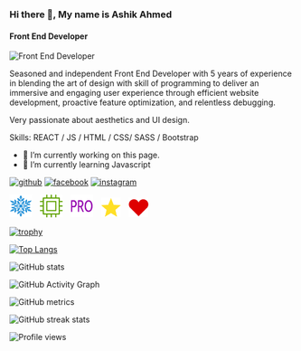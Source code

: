 ### Hi there 👋, My name is Ashik Ahmed
#### Front End Developer
![Front End Developer](https://scontent.fdac7-1.fna.fbcdn.net/v/t1.6435-9/s960x960/120247577_2650418451842301_8498973246010967914_n.jpg?_nc_cat=109&ccb=1-5&_nc_sid=e3f864&_nc_eui2=AeFn1U2nFA193PQkmL71qH1ViKr3_uOlZomIqvf-46VmiX1bCpiuJdDNrkrVwmorY3jiRN_1-vVYqUjJmi5MOweW&_nc_ohc=okqsmC_cnvsAX-b3rjM&_nc_ht=scontent.fdac7-1.fna&oh=00_AT8oRoG3qw0_F3cysdk7DzWKK1s_2N-XuoVKbHRCwMOq8w&oe=61FD2737)

Seasoned and independent Front End Developer with 5 years of experience in blending the art of design with skill of programming to deliver an immersive and engaging user experience through efficient website development, proactive feature optimization, and relentless debugging.

Very passionate about aesthetics and UI design.

Skills:  REACT / JS / HTML / CSS/ SASS / Bootstrap

- 🔭 I’m currently working on this page. 
- 🌱 I’m currently learning Javascript 


[<img src='https://cdn.jsdelivr.net/npm/simple-icons@3.0.1/icons/github.svg' alt='github' height='40'>](https://github.com/https://github.com/Ashik72)  [<img src='https://cdn.jsdelivr.net/npm/simple-icons@3.0.1/icons/facebook.svg' alt='facebook' height='40'>](https://www.facebook.com/https://www.facebook.com/Ashik.ahmed72/)  [<img src='https://cdn.jsdelivr.net/npm/simple-icons@3.0.1/icons/instagram.svg' alt='instagram' height='40'>](https://www.instagram.com/https://www.instagram.com/ashik.ahmed72//)  

<a href='https://archiveprogram.github.com/'><img src='https://raw.githubusercontent.com/acervenky/animated-github-badges/master/assets/acbadge.gif' width='40' height='40'></a> <a href='https://docs.github.com/en/developers'><img src='https://raw.githubusercontent.com/acervenky/animated-github-badges/master/assets/devbadge.gif' width='40' height='40'></a> <a href='https://github.com/pricing'><img src='https://raw.githubusercontent.com/acervenky/animated-github-badges/master/assets/pro.gif' width='40' height='40'></a> <a href='https://stars.github.com/'><img src='https://raw.githubusercontent.com/acervenky/animated-github-badges/master/assets/starbadge.gif' width='35' height='35'></a> <a href='https://docs.github.com/en/github/supporting-the-open-source-community-with-github-sponsors'><img src='https://raw.githubusercontent.com/acervenky/animated-github-badges/master/assets/sponsorbadge.gif' width='35' height='35'></a> 

[![trophy](https://github-profile-trophy.vercel.app/?username=https://github.com/Ashik72)](https://github.com/ryo-ma/github-profile-trophy)

[![Top Langs](https://github-readme-stats.vercel.app/api/top-langs/?username=https://github.com/Ashik72)](https://github.com/anuraghazra/github-readme-stats)

![GitHub stats](https://github-readme-stats.vercel.app/api?username=https://github.com/Ashik72&show_icons=true&count_private=true)  

![GitHub Activity Graph](https://activity-graph.herokuapp.com/graph?username=https://github.com/Ashik72)  

![GitHub metrics](https://metrics.lecoq.io/https://github.com/Ashik72)  

![GitHub streak stats](https://github-readme-streak-stats.herokuapp.com/?user=https://github.com/Ashik72)  

![Profile views](https://gpvc.arturio.dev/https://github.com/Ashik72)  

